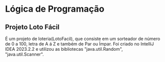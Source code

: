 # Lógica de Programação
## Projeto Loto Fácil
<p>
É um projeto de loteria(LotoFacil), que consiste em um sorteador de número de 0 a 100, letra de A á Z e também de Par ou Ímpar. Foi criado no IntelliJ IDEA 2023.2.2 e utilizou as bibliotecas "java.util.Random", "java.util.Scanner".
</p>